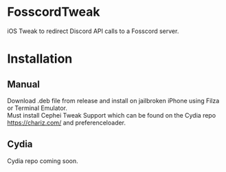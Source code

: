 # FosscordTweak
iOS Tweak to redirect Discord API calls to a Fosscord server.

# Installation
## Manual
Download .deb file from release and install on jailbroken iPhone using Filza or Terminal Emulator.
\
Must install Cephei Tweak Support which can be found on the Cydia repo https://chariz.com/ and preferenceloader.

## Cydia
Cydia repo coming soon.


